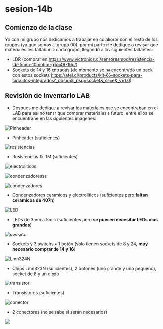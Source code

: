 # sesion-14b
## Comienzo de la clase

Yo con mi grupo nos dedicamos a trabajar en colaborar con el resto de los grupos (ya que somos el grupo 00), por mi parte me dedique a revisar que materiales les faltaban a cada grupo, llegando a los siguientes faltantes:
- LDR (comprar en https://www.victronics.cl/sensoresmod/resistencia-ldr-5mm-10mohm-gl5549-10u/)
- Sockets de  14 y 16 entradas (de momento se ha encontrado un pack con estos sockets https://afel.cl/products/kit-66-sockets-para-circuitos-integrados?_pos=5&_psq=socket&_ss=e&_v=1.0)

## Revisión de inventario LAB

- Despues me dedique a revisar los materiales que se encontraban en el LAB para así no tener que comprar materiales a futuro, entre ellos se encuentrane en las siguientes imagenes:

![Pinheader](https://github.com/duckusu/dis8644-2025-1-proyectos/blob/main/21-duckusu/sesion-14b/archivos/pinheader.jpg)

- Pinheader (suficientes)

![resistencias](https://github.com/duckusu/dis8644-2025-1-proyectos/blob/main/21-duckusu/sesion-14b/archivos/resistencias.jpg)

- Resistencias 1k-1M (suficientes)

![electroliticos](https://github.com/duckusu/dis8644-2025-1-proyectos/blob/main/21-duckusu/sesion-14b/archivos/electroliticos.jpg)

![condenzadoresss](https://github.com/duckusu/dis8644-2025-1-proyectos/blob/main/21-duckusu/sesion-14b/archivos/condenzadoresss.jpg)

![condenzadores](https://github.com/duckusu/dis8644-2025-1-proyectos/blob/main/21-duckusu/sesion-14b/archivos/condenzadores.jpg)

- Condenzadores ceramicos y electroliticos (suficientes pero **faltan ceramicos de 407n**)

![LED](https://github.com/duckusu/dis8644-2025-1-proyectos/blob/main/21-duckusu/sesion-14b/archivos/led.jpg)

- LEDs de 3mm a 5mm (suficientes pero **se pueden necesitar LEDs mas grandes**)

![sockets](https://github.com/duckusu/dis8644-2025-1-proyectos/blob/main/21-duckusu/sesion-14b/archivos/sockets.jpg)

- Sockets y 3 switchs + 1 botón (solo tienen sockets de 8 y 24, **muy necesario comprar de 14 y 16**)

![Lmn324N](https://github.com/duckusu/dis8644-2025-1-proyectos/blob/main/21-duckusu/sesion-14b/archivos/chips.jpg)

- Chips Lmn323N (suficientes), 2 botones (uno grande y uno pequeño), socket de 8 y un diodo

![transistor](https://github.com/duckusu/dis8644-2025-1-proyectos/blob/main/21-duckusu/sesion-14b/archivos/transistor.jpg)

- Transistores (suficientes)

![conector](https://github.com/duckusu/dis8644-2025-1-proyectos/blob/main/21-duckusu/sesion-14b/archivos/conector.jpg)

- 2 conectores (no se sabe si serán necesarios)

![](https://github.com/duckusu/dis8644-2025-1-proyectos/blob/main/21-duckusu/sesion-14b/archivos/conector.jpg)


  


